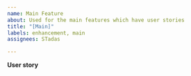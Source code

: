 ```yaml
---
name: Main Feature
about: Used for the main features which have user stories
title: "[Main]"
labels: enhancement, main
assignees: STadas

---
```


**User story**
<!-- Because virtual spacecraft flight simulation is a fairly niche topic, there isn’t much diversity in users. Thus, the ’As a \<user\>’ segment of a traditional user story is omitted for simplicity. -->
